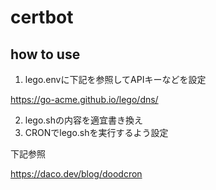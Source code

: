 # certbot

## how to use

1. lego.envに下記を参照してAPIキーなどを設定

<https://go-acme.github.io/lego/dns/>

2. lego.shの内容を適宜書き換え
3. CRONでlego.shを実行するよう設定

下記参照

<https://daco.dev/blog/doodcron>
